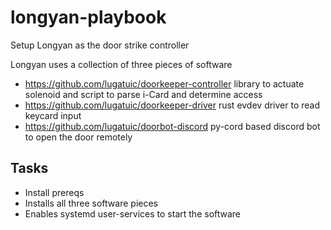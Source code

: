 # longyan-playbook
Setup Longyan as the door strike controller

Longyan uses a collection of three pieces of software

- https://github.com/lugatuic/doorkeeper-controller library to actuate solenoid and script to parse i-Card and determine access
- https://github.com/lugatuic/doorkeeper-driver rust evdev driver to read keycard input
- https://github.com/lugatuic/doorbot-discord py-cord based discord bot to open the door remotely

## Tasks
- Install prereqs
- Installs all three software pieces
- Enables systemd user-services to start the software
